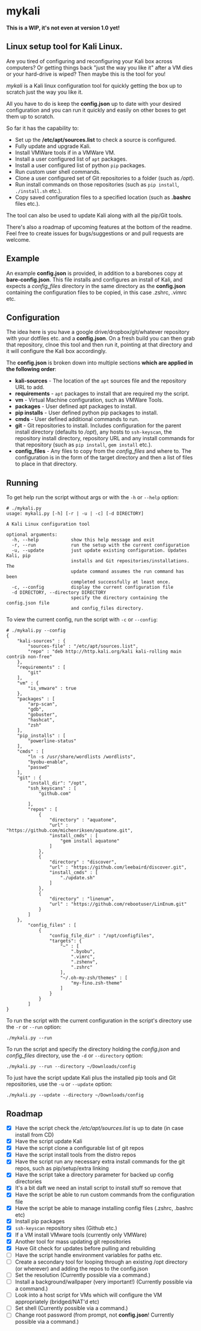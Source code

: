 # mykali

**This is a WIP, it's not even at version 1.0 yet!**

## Linux setup tool for Kali Linux.

Are you tired of configuring and reconfiguring your Kali box across computers? Or getting things back "just the way you like it" after a VM dies or your hard-drive is wiped? Then maybe this is the tool for you!

*mykali*  is a Kali linux configuration tool for quickly getting the box up to scratch just the way you like it. 

All you have to do is keep the **config.json** up to date with your desired configuration and you can run it quickly and easily on other boxes to get them up to scratch.

So far it has the capability to:

- Set up the **/etc/apt/sources.list** to check a source is configured.
- Fully update and upgrade Kali.
- Install VMWare tools if in a VMWare VM.
- Install a user configured list of `apt` packages.
- Install a user configured list of python `pip` packages.
- Run custom user shell commands.
- Clone a user configured set of Git repositories to a folder (such as */opt*).
- Run install commands on those repositories (such as `pip install`, `./install.sh` etc.).
- Copy saved configuration files to a specified location (such as **.bashrc** files etc.).

The tool can also be used to update Kali along with all the pip/Git tools.

There's also a roadmap of upcoming features at the bottom of the readme. Feel free to create issues for bugs/suggestions or and pull requests are welcome.

## Example

An example **config.json** is provided, in addition to a barebones copy at **bare-config.json**. This file installs and configures an install of Kali, and expects a *config_files* directory in the same directory as the **config.json** containing the configuration files to be copied, in this case .zshrc, .vimrc etc.

## Configuration

The idea here is you have a google drive/dropbox/git/whatever repository with your dotfiles etc. and a **config.json**. On a fresh build you can then grab that repository, clnoe this tool and then run it, pointing at that directory and it will configure the Kali box accordingly. 

The **config.json** is broken down into multiple sections **which are applied in the following order**:

* **kali-sources** - The location of the `apt` sources file and the repository URL to add.
* **requirements** - `apt` packages to install that are required my the script.
* **vm** - Virtual Machine configuration, such as VMWare Tools.
* **packages** - User defined apt packages to install.
* **pip installs** - User defined python pip packages to install.
* **cmds** - User defined additional commands to run.
* **git** - Git repositories to install. Includes configuration for the parent install directory (defaults to */opt*), any hosts to `ssh-keyscan`, the repository install directory, repository URL and any install commands for that repository (such as `pip install`, `gem install` etc.).
* **config_files** - Any files to copy from the *config_files* and where to. The configuration is in the form of the target directory and then a list of files to place in that directory.

## Running

To get help run the script without args or with the `-h` or `--help` option:
```
# ./mykali.py
usage: mykali.py [-h] [-r | -u | -c] [-d DIRECTORY]

A Kali Linux configuration tool

optional arguments:
  -h, --help            show this help message and exit
  -r, --run             run the setup with the current configuration
  -u, --update          just update existing configuration. Updates Kali, pip
                        installs and Git repositories/installations. The
                        update command assumes the run command has been
                        completed successfully at least once.
  -c, --config          display the current configuration file
  -d DIRECTORY, --directory DIRECTORY
                        specify the directory containing the config.json file
                        and config_files directory.

```

To view the current config, run the script with `-c` or `--config`:

```
# ./mykali.py --config
{
	"kali-sources" : {
		"sources-file" : "/etc/apt/sources.list",
		"repo" : "deb http://http.kali.org/kali kali-rolling main contrib non-free"
	},
	"requirements" : [
		"git"
	],
	"vm" : {
		"is_vmware" : true
	},
	"packages" : [
		"arp-scan",
		"gdb",
	  	"gobuster",
		"hashcat",
	  	"zsh"
	],
	"pip_installs" : [
		"powerline-status"
	],
	"cmds" : [
		"ln -s /usr/share/wordlists /wordlists",
		"byobu-enable",
		"passwd"
	],
	"git" : {
		"install_dir": "/opt",
		"ssh_keyscans" : [
			"github.com"

		],
		"repos" : [
			{
				"directory" : "aquatone",
				"url" : "https://github.com/michenriksen/aquatone.git",
				"install_cmds" : [
					"gem install aquatone"
				]
			},
			{
				"directory" : "discover",
				"url" : "https://github.com/leebaird/discover.git",
				"install_cmds" : [
					"./update.sh"
				]
			},
			{
				"directory" : "linenum",
				"url" : "https://github.com/rebootuser/LinEnum.git"
			}
		]
	},
		"config_files" : [
			{
				"config_file_dir" : "/opt/configfiles",
				"targets": {
					"~" : [
						".byobu",
						".vimrc",
						".zshenv",
						".zshrc"
					],
					"~/.oh-my-zsh/themes" : [
						"my-fino.zsh-theme"
					]	
				}
			}
		]
}

```

To run the script with the current configuration in the script's directory use the `-r` or `--run` option:
```
./mykali.py --run
```

To run the script and specify the directory holding the *config.json* and *config_files* directory, use the `-d` or `--directory` option:

```
./mykali.py --run --directory ~/Downloads/config
```

To just have the script update Kali plus the installed pip tools and Git repositories, use the `-u` or `--update` option:

```
./mykali.py --update --directory ~/Downloads/config
```

## Roadmap

- [x] Have the script check the */etc/apt/sources.list* is up to date (in case install from CD)
- [x] Have the script update Kali 
- [x] Have the script clone a configurable list of git repos 
- [x] Have the script install tools from the distro repos
- [x] Have the script run any necessary extra install commands for the git repos, such as pip/setup/extra linking
- [x] Have the script take a directory parameter for backed up config directories
- [x] It's a bit daft we need an install script to install stuff so remove that
- [x] Have the script be able to run custom commands from the configuration file
- [x] Have the script be able to manage installing config files (.zshrc, .bashrc etc)
- [x] Install pip packages
- [x] `ssh-keyscan` repository sites (Github etc.)
- [x] If a VM install VMware tools (currently only VMWare)
- [x] Another tool for mass updating git repositories 
- [x] Have Git check for updates before pulling and rebuilding
- [ ] Have the script handle environment variables for paths etc.
- [ ] Create a secondary tool for looping through an existing /opt directory (or wherever) and adding the repos to the config.json
- [ ] Set the resolution (Currently possible via a command.)
- [ ] Install a background/wallpaper (very important!) (Currently possible via a command.)
- [ ] Look into a host script for VMs which will configure the VM appropriately (bridged/NAT'd etc)
- [ ] Set shell (Currently possible via a command.)
- [ ] Change root password (from prompt, not **config.json**! Currently possible via a command.)
